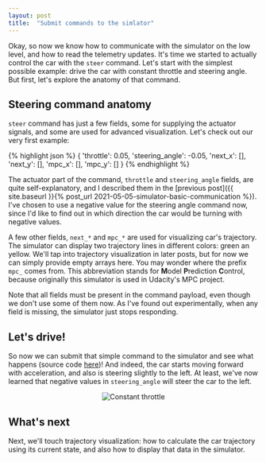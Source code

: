 ```yaml
---
layout: post
title:  "Submit commands to the simlator"
---
```

Okay, so now we know how to communicate with the simulator on the low level, and how to read the telemetry updates. It's time we started to actually control the car with the `steer` command. Let's start with the simplest possible example: drive the car with constant throttle and steering angle. But first, let's explore the anatomy of that command.

## Steering command anatomy

`steer` command has just a few fields, some for supplying the actuator signals, and some are used for advanced visualization. Let's check out our very first example: 

{% highlight json %}
{
    'throttle': 0.05, 
    'steering_angle': -0.05, 
    'next_x': [],
    'next_y': [],
    'mpc_x': [],
    'mpc_y': []
}
{% endhighlight %}

The actuator part of the command, `throttle` and `steering_angle` fields, are quite self-explanatory, and I described them in the [previous post]({{ site.baseurl }}{% post_url 2021-05-05-simulator-basic-communication %}). I've chosen to use a negative value for the steering angle command now, since I'd like to find out in which direction the car would be turning with negative values. 

A few other fields, `next_*` and `mpc_*` are used for visualizing car's trajectory. The simulator can display two trajectory lines in different colors: green an yellow. We'll tap into trajectory visualization in later posts, but for now we can simply provide empty arrays here. You may wonder where the prefix `mpc_` comes from. This abbreviation stands for **M**odel **P**rediction **C**ontrol, because originally this simulator is used in Udacity's MPC project. 

Note that all fields must be present in the command payload, even though we don't use some of them now. As I've found out experimentally, when any field is missing, the simulator just stops responding. 

## Let's drive!

So now we can submit that simple command to the simulator and see what happens (source code [here][controller-code])! And indeed, the car starts moving forward with acceleration, and also is steering slightly to the left. At least, we've now learned that negative values in `steering_angle` will steer the car to the left. 

<p  style="text-align: center;">
    <img src="{{ site.baseurl }}{% link images/constant-throttle.gif %}" alt="Constant throttle">
</p>

## What's next

Next, we'll touch trajectory visualization: how to calculate the car trajectory using its current state, and also how to display that data in the simulator.

[controller-code]: https://github.com/tindandelion/driving-carla/blob/0.0.2/udacity_simulator.ipynb

